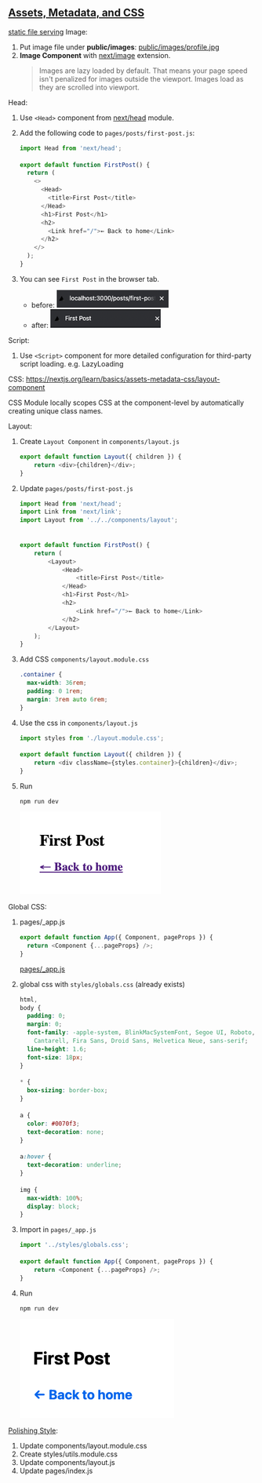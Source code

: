 ## [Assets, Metadata, and CSS](https://nextjs.org/learn/basics/assets-metadata-css)

[static file serving](https://nextjs.org/docs/basic-features/static-file-serving)
Image:
1. Put image file under **public/images**: [public/images/profile.jpg](public/images/profile.jpg)
1. **Image Component** with [next/image](https://nextjs.org/docs/api-reference/next/image) extension.
    > Images are lazy loaded by default. That means your page speed isn't penalized for images outside the viewport. Images load as they are scrolled into viewport.

Head:
1. Use `<Head>` component from [next/head](https://nextjs.org/docs/api-reference/next/head) module.
1. Add the following code to `pages/posts/first-post.js`:

    ```js
    import Head from 'next/head';

    export default function FirstPost() {
      return (
        <>
          <Head>
            <title>First Post</title>
          </Head>
          <h1>First Post</h1>
          <h2>
            <Link href="/">← Back to home</Link>
          </h2>
        </>
      );
    }
    ```
1. You can see `First Post` in the browser tab.
    - before:
        ![](header-before.png)
    - after:
        ![](header-after.png)

Script:
1. Use `<Script>` component for more detailed configuration for third-party script loading. e.g. LazyLoading

CSS: https://nextjs.org/learn/basics/assets-metadata-css/layout-component

CSS Module locally scopes CSS at the component-level by automatically creating unique class names.

Layout:

1. Create `Layout Component` in `components/layout.js`

    ```js
    export default function Layout({ children }) {
        return <div>{children}</div>;
    }
    ```
1. Update `pages/posts/first-post.js`
    ```js
    import Head from 'next/head';
    import Link from 'next/link';
    import Layout from '../../components/layout';


    export default function FirstPost() {
        return (
            <Layout>
                <Head>
                    <title>First Post</title>
                </Head>
                <h1>First Post</h1>
                <h2>
                    <Link href="/">← Back to home</Link>
                </h2>
            </Layout>
        );
    }
    ```
1. Add CSS `components/layout.module.css`
    ```css
    .container {
      max-width: 36rem;
      padding: 0 1rem;
      margin: 3rem auto 6rem;
    }
    ```
1. Use the css in `components/layout.js`
    ```js
    import styles from './layout.module.css';

    export default function Layout({ children }) {
        return <div className={styles.container}>{children}</div>;
    }
    ```

1. Run
    ```
    npm run dev
    ```

    ![](layout-component.png)

Global CSS:

1. pages/_app.js

    ```js
    export default function App({ Component, pageProps }) {
      return <Component {...pageProps} />;
    }
    ```

    [pages/_app.js](https://nextjs.org/docs/advanced-features/custom-app)

1. global css with `styles/globals.css` (already exists)

    ```css
    html,
    body {
      padding: 0;
      margin: 0;
      font-family: -apple-system, BlinkMacSystemFont, Segoe UI, Roboto, Oxygen, Ubuntu,
        Cantarell, Fira Sans, Droid Sans, Helvetica Neue, sans-serif;
      line-height: 1.6;
      font-size: 18px;
    }

    * {
      box-sizing: border-box;
    }

    a {
      color: #0070f3;
      text-decoration: none;
    }

    a:hover {
      text-decoration: underline;
    }

    img {
      max-width: 100%;
      display: block;
    }
    ```
1. Import in `pages/_app.js`

    ```js
    import '../styles/globals.css';

    export default function App({ Component, pageProps }) {
        return <Component {...pageProps} />;
    }
    ```
1. Run
    ```
    npm run dev
    ```

    ![](global-css.png)


[Polishing Style](https://nextjs.org/learn/basics/assets-metadata-css/polishing-layout):

1. Update components/layout.module.css
1. Create styles/utils.module.css
1. Update components/layout.js
1. Update pages/index.js
